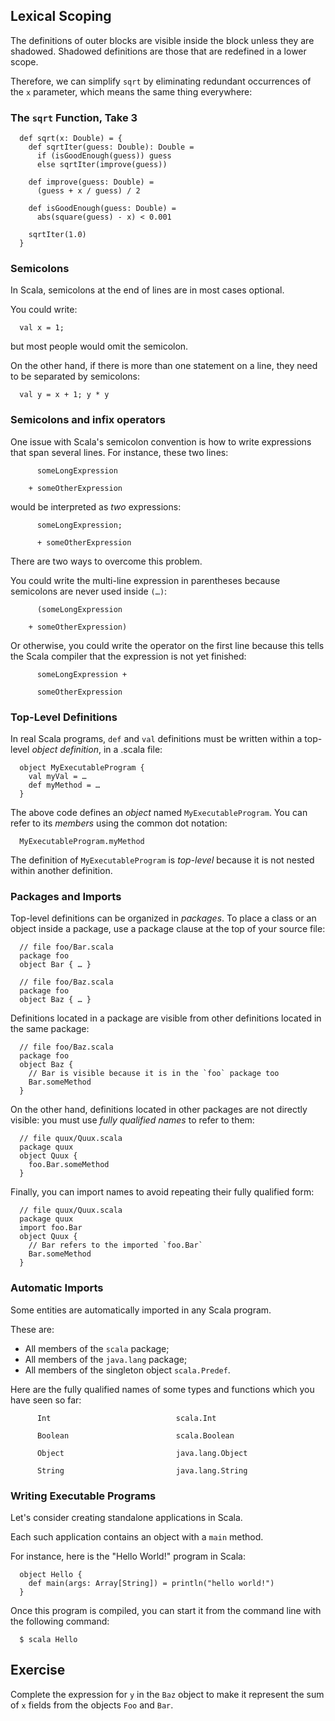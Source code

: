 
## Lexical Scoping

The definitions of outer blocks are visible inside the block unless they are shadowed.
Shadowed definitions are those that are redefined in a lower scope.

Therefore, we can simplify `sqrt` by eliminating redundant occurrences of the `x` parameter, which means
the same thing everywhere:

### The `sqrt` Function, Take 3

      def sqrt(x: Double) = {
        def sqrtIter(guess: Double): Double =
          if (isGoodEnough(guess)) guess
          else sqrtIter(improve(guess))
    
        def improve(guess: Double) =
          (guess + x / guess) / 2
    
        def isGoodEnough(guess: Double) =
          abs(square(guess) - x) < 0.001
    
        sqrtIter(1.0)
      }

### Semicolons 

In Scala, semicolons at the end of lines are in most cases optional.

You could write:

      val x = 1;

but most people would omit the semicolon.

On the other hand, if there is more than one statement on a line, they need to be
separated by semicolons:

      val y = x + 1; y * y

### Semicolons and infix operators

One issue with Scala's semicolon convention is how to write expressions that span
several lines. For instance, these two lines:
```
      someLongExpression
```
```
    + someOtherExpression
```
would be interpreted as *two* expressions:
```
      someLongExpression;
```
```
      + someOtherExpression
```
There are two ways to overcome this problem.

You could write the multi-line expression in parentheses because semicolons
are never used inside `(…)`:
```
      (someLongExpression
```
```
    + someOtherExpression)
```
Or otherwise, you could write the operator on the first line because this tells the Scala
compiler that the expression is not yet finished:
```
      someLongExpression +
```
```
      someOtherExpression
```
### Top-Level Definitions

In real Scala programs, `def` and `val` definitions must be written
within a top-level *object definition*, in a .scala file:

      object MyExecutableProgram {
        val myVal = …
        def myMethod = …
      }

The above code defines an *object* named `MyExecutableProgram`. You
can refer to its *members* using the common dot notation:

      MyExecutableProgram.myMethod

The definition of `MyExecutableProgram` is *top-level* because it
is not nested within another definition.

### Packages and Imports 

Top-level definitions can be organized in *packages*.
To place a class or an object inside a package, use a package clause
at the top of your source file:

      // file foo/Bar.scala
      package foo
      object Bar { … }

      // file foo/Baz.scala
      package foo
      object Baz { … }

Definitions located in a package are visible from other definitions
located in the same package:

      // file foo/Baz.scala
      package foo
      object Baz {
        // Bar is visible because it is in the `foo` package too
        Bar.someMethod
      }

On the other hand, definitions located in other packages are not directly
visible: you must use *fully qualified names* to refer to them:

      // file quux/Quux.scala
      package quux
      object Quux {
        foo.Bar.someMethod
      }

Finally, you can import names to avoid repeating their fully qualified form:

      // file quux/Quux.scala
      package quux
      import foo.Bar
      object Quux {
        // Bar refers to the imported `foo.Bar`
        Bar.someMethod
      }

### Automatic Imports 

Some entities are automatically imported in any Scala program.

These are:

 - All members of the `scala` package;
 - All members of the  `java.lang` package;
 - All members of the singleton object `scala.Predef`.

Here are the fully qualified names of some types and functions
which you have seen so far:

```
      Int                            scala.Int
```
```
      Boolean                        scala.Boolean
```
```
      Object                         java.lang.Object
```
```
      String                         java.lang.String
```
### Writing Executable Programs 
 
Let's consider creating standalone
applications in Scala.

Each such application contains an object with a `main` method.

For instance, here is the "Hello World!" program in Scala:

      object Hello {
        def main(args: Array[String]) = println("hello world!")
      }

Once this program is compiled, you can start it from the command line with the following command:

      $ scala Hello

## Exercise
Complete the expression for `y` in the `Baz` object to make it  represent the sum of `x` fields from the objects `Foo` and `Bar`.